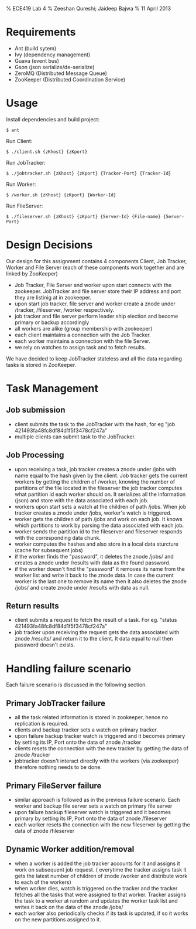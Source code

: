 % ECE419 Lab 4
% Zeeshan Qureshi; Jaideep Bajwa
% 11 April 2013

Requirements
============

  + Ant (build sytem)
  + Ivy (dependency management)
  + Guava (event bus)
  + Gson (json serialize/de-serialize)
  + ZeroMQ (Distributed Message Queue)
  + ZooKeeper (Distributed Coordination Service)

Usage
=====

Install dependencies and build project:

    $ ant

Run Client:

    $ ./client.sh {zKhost} {zKport}

Run JobTracker:

    $ ./jobtracker.sh {zKhost} {zKport} {Tracker-Port} {Tracker-Id}

Run Worker:

    $ /worker.sh {zKhost} {zKport} {Worker-Id}

Run FileServer:

    $ ./fileserver.sh {zKhost} {zKport} {Server-Id} {File-name} {Server-Port}

Design Decisions
================

Our design for this assignment contains 4 components Client, Job Tracker, Worker and 
File Server (each of these components work together and are linked by ZooKeeper)

  + Job Tracker, File Server and worker upon start connects with the zookeeper. JobTracker and file server
    store their IP address and port they are listinig at in zookeeper.
  + upon start job tracker, file server and worker create a znode under /tracker, /fileserver, /worker respectively. 
  + job tracker and file server perform leader ship election and become primary or backup accordingly
  + all workers are alike (group membership with zookeeper)
  + each client maintains a connection with the Job Tracker.
  + each worker maintains a connection with the file Server.
  + we rely on watches to assign task and to fetch results.

We have decided to keep JobTracker stateless and all the data regarding tasks is stored in ZooKeeper.

Task Management
===============

Job submission
--------------
  + client submits the task to the JobTracker with the hash, for eg "job 421493fa48fc8df84d1f5f3478cf247a"
  + multiple clients can submit task to the JobTracker.

Job Processing
--------------
  + upon receiving a task, job tracker creates a znode under /jobs with name equal to the hash given by the 
   client. Job tracker gets the current workers by getting the children of /worker, knowing the number of partitions of the 
   file located in the fileserver the job tracker computes what partition id each worker should on. It serializes all the information 
   (json) and store with the data associated with each job. 
  + workers upon start sets a watch at the children of path /jobs. When job tracker creates a znode under /jobs, worker's
    watch is triggered.
  + worker gets the children of path /jobs and work on each job. It knows which partitions to work by parsing the data associated with each job.
  + worker sends the partition id to the fileserver and fileserver responds with the corresponding data chunk.
  + worker computes the hashes and also store in a local data sturcture (cache for subsequent jobs)
  + if the worker finds the "password", it deletes the znode /jobs/<hash> and creates a znode under /results with data as the found password.
  + if the worker doesn't find the "password" it removes its name from the worker list and write it back to the znode data. In case the 
    current worker is the last one to remove its name then it also deletes the znode /jobs/<hash> and create znode under /results with data as 
    null.  

Return results
--------------
  + client submits a request to fetch the result of a task. For eg. "status 421493fa48fc8df84d1f5f3478cf247a"
  + job tracker upon receiving the request gets the data associated with znode /results/<hash> and return it to the client. It data equal to 
    null then password doesn't exists.

Handling failure scenario
=========================
Each failure scenario is discussed in the following section.

Primary JobTracker failure
-------------------------- 
  + all the task related information is stored in zookeeper, hence no replication is required.
  + clients and backup tracker sets a watch on primary tracker.
  + upon failure backup tracker watch is triggered and it becomes primary by setting its IP, Port onto the data of znode /tracker
  + clients resets the connection with the new tracker by getting the data of znode /tracker
  + jobtracker doesn't interact directly with the workers (via zookeeper) therefore nothing needs to be done.

Primary FileServer failure
--------------------------
  + similar approach is followed as in the previous failure scenario. Each worker and backup file server sets a watch on primary 
    file server
  + upon failure backup fileserver watch is triggered and it becomes primary by setting its IP, Port onto the data of znode /fileserver
  + each worker resets the connection with the new fileserver by getting the data of znode /fileserver

Dynamic Worker addition/removal
------------------------------
  + when a worker is added the job tracker accounts for it and assigns it work on subsequent job request. ( everytime the tracker assigns 
    task it gets the latest number of children of znode /worker and distribute work to each of the workers)
  + when worker dies, watch is triggered on the tracker and the tracker fetches all the tasks that were assigned to that worker. Tracker 
    assigns the task to a worker at random and updates the worker task list and writes it back on the data of the znode /jobs/<hash>
  + each worker also periodically checks if its task is updated, if so it works on the new partitions assigned to it.
